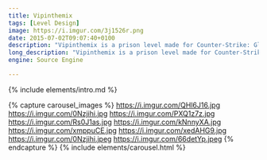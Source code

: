 ```yaml
---
title: Vipinthemix
tags: [Level Design]
image: https://i.imgur.com/3j1526r.png
date: 2015-07-02T09:07:40+0100
description: "Vipinthemix is a prison level made for Counter-Strike: Global Offensive's Jailbreak gamemode"
long_description: "Vipinthemix is a prison level made for Counter-Strike: Global Offensive's Jailbreak gamemode. Vipinthemix was originally made by Dutchkiller, whom I collabarated together with to recreate a new version for Counter-Strike: Global Offensiv. Jailbreak is a round based gamemode that takes place in a prison between two teams, the prisoners and the guards. The guards must keep the order and prevent a rebellion, meanwhile the prisoners can either follow along or rebel. Each round a guard is chosen as the warden and gets to decide what fun activities the prison will be doing. If there is only one prisoner left alive who isn’t rebelling they get to decide what happens next round."
engine: Source Engine

---
```


{% include elements/intro.md %}


{% capture carousel_images %}
https://i.imgur.com/QHl6J16.jpg
https://i.imgur.com/0Nzjihi.jpg
https://i.imgur.com/PXQ1z7z.jpg
https://i.imgur.com/Rs0J1as.jpg
https://i.imgur.com/kNnnyXA.jpg
https://i.imgur.com/xmppuCE.jpg
https://i.imgur.com/xedAHG9.jpg
https://i.imgur.com/0Nzjihi.jpeg
https://i.imgur.com/66detYp.jpeg
{% endcapture %}
{% include elements/carousel.html %}
